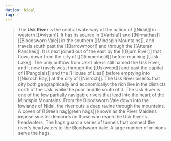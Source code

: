 ```yaml
---
Nation: Nidal
tag: 💧
---
```

> The **Usk River** is the central waterway of the nation of [[Nidal]] in western [[Avistan]].  It has its source in [[Varisia]] and [[Nirmathas]] [[Bloodsworn Vale]] in the southern [[Mindspin Mountains]], and travels south past the [[Barrowmoor]] and through the [[Atteran Ranches]]. It is next joined out of the east by the [[Gjurn River]] that flows down from the city of [[Glimmerhold]] before reaching [[Usk Lake]]. The only outflow from Usk Lake is still named the Usk River, and it now travels west through the [[Uskwood]] and past the capital of [[Pangolais]] and the [[House of Lies]] before emptying into [[Nisroch Bay]] at the city of [[Nisroch]]. The Usk River bisects that city both geographically and economically: the rich live in the districts north of the Usk, while the poor huddle south of it.
> The Usk River is one of the few partially navigable rivers that lead into the heart of the Mindspin Mountains. From the Bloodsworn Vale down into the lowlands of Nidal, the river cuts a deep ravine through the mountains.
> A coven of [[Green hag|green hags]] known as the River Maidens impose sinister demands on those who reach the Usk River's headwaters. The hags guard a series of tunnels that connect the river's headwaters to the Bloodsworn Vale. A large number of minions serve the hags.










